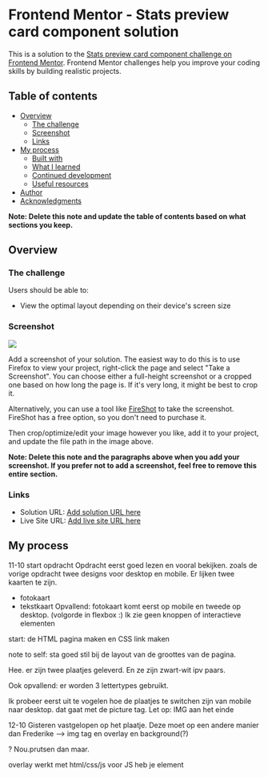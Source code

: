 # Frontend Mentor - Stats preview card component solution

This is a solution to the [Stats preview card component challenge on Frontend Mentor](https://www.frontendmentor.io/challenges/stats-preview-card-component-8JqbgoU62). Frontend Mentor challenges help you improve your coding skills by building realistic projects. 

## Table of contents

- [Overview](#overview)
  - [The challenge](#the-challenge)
  - [Screenshot](#screenshot)
  - [Links](#links)
- [My process](#my-process)
  - [Built with](#built-with)
  - [What I learned](#what-i-learned)
  - [Continued development](#continued-development)
  - [Useful resources](#useful-resources)
- [Author](#author)
- [Acknowledgments](#acknowledgments)

**Note: Delete this note and update the table of contents based on what sections you keep.**

## Overview

### The challenge

Users should be able to:

- View the optimal layout depending on their device's screen size

### Screenshot

![](./screenshot.jpg)

Add a screenshot of your solution. The easiest way to do this is to use Firefox to view your project, right-click the page and select "Take a Screenshot". You can choose either a full-height screenshot or a cropped one based on how long the page is. If it's very long, it might be best to crop it.

Alternatively, you can use a tool like [FireShot](https://getfireshot.com/) to take the screenshot. FireShot has a free option, so you don't need to purchase it. 

Then crop/optimize/edit your image however you like, add it to your project, and update the file path in the image above.

**Note: Delete this note and the paragraphs above when you add your screenshot. If you prefer not to add a screenshot, feel free to remove this entire section.**

### Links

- Solution URL: [Add solution URL here](https://your-solution-url.com)
- Live Site URL: [Add live site URL here](https://your-live-site-url.com)

## My process
11-10 start opdracht
Opdracht eerst goed lezen en vooral bekijken.
zoals de vorige opdracht twee designs voor desktop en mobile.
Er lijken twee kaarten te zijn.
- fotokaart
- tekstkaart
Opvallend: fotokaart komt eerst op mobile en tweede op desktop. (volgorde in flexbox :)
Ik zie geen knoppen of interactieve elementen

start: de HTML pagina maken en CSS link maken

note to self: sta goed stil bij de layout van de groottes van de pagina. 

Hee. er zijn twee plaatjes geleverd. En ze zijn zwart-wit ipv paars.

Ook opvallend: er worden 3 lettertypes gebruikt.

Ik probeer eerst uit te vogelen hoe de plaatjes te switchen zijn van mobile naar desktop.
dat gaat met de picture tag. Let op: IMG aan het einde

12-10
Gisteren vastgelopen op het plaatje. Deze moet op een andere manier dan <picture>
Frederike --> img tag en overlay en background(?)

?
Nou.prutsen dan maar.

overlay werkt met html/css/js
voor JS heb je element <script> nodig
De achtergrond kleurt het plaatje 
of het plaatje kleurt de achtergrond?

1. Kleur het element 
2. zet het plaatje eroverheen
3. zorg voor de juiste schaling

1. background kan ook met opacity
NB normaal gaat het plaatje in de HTML, maar nu niet!
!!
2. background image via background-blend-mode: multiply;
!!
3. via height aangepast.

18-10
rounded borders  --> in container met
!!
overflow hidden
!!

Oke, veel gedoe met de tekst van 10k etc.

Dat is een div class IN een de div card-picture

Hiervoor moet je specificeren dat het een flexbox is. (display flex)
directe children worden inherited --> div in de child moet je weer flexen.

19-10 de tekst van de stats moet ik ook bij elkaar 'vegen'Companies 10k'enzo



### Built with

- Semantic HTML5 markup
- CSS custom properties
- Flexbox
- CSS Grid
- Mobile-first workflow
- [React](https://reactjs.org/) - JS library
- [Next.js](https://nextjs.org/) - React framework
- [Styled Components](https://styled-components.com/) - For styles

**Note: These are just examples. Delete this note and replace the list above with your own choices**

### What I learned

Use this section to recap over some of your major learnings while working through this project. Writing these out and providing code samples of areas you want to highlight is a great way to reinforce your own knowledge.

To see how you can add code snippets, see below:

```html
<h1>Some HTML code I'm proud of</h1>
```
```css
.proud-of-this-css {
  color: papayawhip;
}
```
```js
const proudOfThisFunc = () => {
  console.log('🎉')
}
```

If you want more help with writing markdown, we'd recommend checking out [The Markdown Guide](https://www.markdownguide.org/) to learn more.

**Note: Delete this note and the content within this section and replace with your own learnings.**

### Continued development

Use this section to outline areas that you want to continue focusing on in future projects. These could be concepts you're still not completely comfortable with or techniques you found useful that you want to refine and perfect.

**Note: Delete this note and the content within this section and replace with your own plans for continued development.**

### Useful resources

- [Example resource 1](https://www.example.com) - This helped me for XYZ reason. I really liked this pattern and will use it going forward.
- [Example resource 2](https://www.example.com) - This is an amazing article which helped me finally understand XYZ. I'd recommend it to anyone still learning this concept.

**Note: Delete this note and replace the list above with resources that helped you during the challenge. These could come in handy for anyone viewing your solution or for yourself when you look back on this project in the future.**

## Author

- Website - [Add your name here](https://www.your-site.com)
- Frontend Mentor - [@yourusername](https://www.frontendmentor.io/profile/yourusername)
- Twitter - [@yourusername](https://www.twitter.com/yourusername)

**Note: Delete this note and add/remove/edit lines above based on what links you'd like to share.**

## Acknowledgments

This is where you can give a hat tip to anyone who helped you out on this project. Perhaps you worked in a team or got some inspiration from someone else's solution. This is the perfect place to give them some credit.

**Note: Delete this note and edit this section's content as necessary. If you completed this challenge by yourself, feel free to delete this section entirely.**
